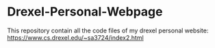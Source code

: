 # Drexel-Personal-Webpage

This repository contain all the code files of my drexel personal website: https://www.cs.drexel.edu/~sa3724/index2.html
